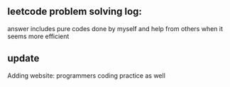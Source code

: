## leetcode problem solving log:
answer includes pure codes done by myself and help from others when it seems more efficient

## update
Adding website: programmers coding practice as well
